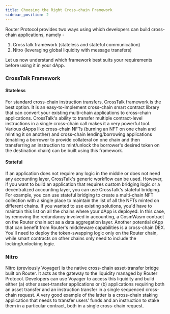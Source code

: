 ```yaml
---
title: Choosing the Right Cross-chain Framework
sidebar_position: 2
---
```


Router Protocol provides two ways using which developers can build cross-chain applications, namely -


1. CrossTalk framework (stateless and stateful communication)
2. Nitro (leveraging global liquidity with message transfers)

Let us now understand which framework best suits your requirements before using it in your dApp. 


### CrossTalk Framework
#### Stateless
For standard cross-chain instruction transfers, CrossTalk framework is the best option. It is an easy-to-implement cross-chain smart contract library that can convert your existing multi-chain applications to cross-chain applications. CrossTalk's ability to transfer multiple contract-level instructions in a single cross-chain call makes it a very powerful tool. Various dApps like cross-chain NFTs (burning an NFT on one chain and minting it on another) and cross-chain lending/borrowing applications (enabling a borrower to provide collateral on one chain and then transferring an instruction to mint/unlock the borrower's desired token on the destination chain) can be built using this framework.


#### Stateful
If an application does not require any logic in the middle or does not need any accounting layer, CrossTalk's generic workflow can be used. However, if you want to build an application that requires custom bridging logic or a decentralized accounting layer, you can use CrossTalk's stateful bridging. For example, you can use stateful bridging to create a multi-chain NFT collection with a single place to maintain the list of all the NFTs minted on different chains. If you wanted to use existing solutions, you'd have to maintain this list on all the chains where your dApp is deployed. In this case, by removing the redundancy involved in accounting, a CosmWasm contract on the Router chain act as a data aggregation layer. Another potential dApp that can benefit from Router's middleware capabilities is a cross-chain DEX. You'll need to deploy the token-swapping logic only on the Router chain, while smart contracts on other chains only need to include the locking/unlocking logic. 


### Nitro
Nitro (previously Voyager) is the native cross-chain asset-transfer bridge built on Router. It acts as the gateway to the liquidity managed by Router Protocol. Developers can use Voyager to access this liquidity and build either (a) other asset-transfer applications or (b) applications requiring both an asset transfer and an instruction transfer in a single sequenced cross-chain request. A very good example of the latter is a cross-chain staking application that needs to transfer users' funds and an instruction to stake them in a particular contract, both in a single cross-chain request. 
